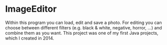 # ImageEditor
Within this program you can load, edit and save a photo. For editing you can choose between different filters (e.g. black & white, negative, horror, ...) and combine them as you want. This project was one of my first Java projects, which I created in 2014.

